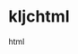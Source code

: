 # kljchtml
html
<meta name="viewport" content="width=device-width, initial-scale=1.0, maximum-scale=3.0, user-scalable=yes">
<meta name="viewport" content="width=device-width, initial-scale=1.0, maximum-scale=1.0, user-scalable=no">

